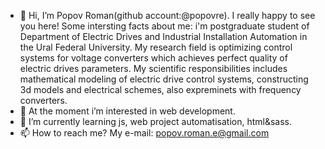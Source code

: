 - 👋 Hi, I’m Popov Roman(github account:@popovre). I really happy to see you here! Some intersting facts about me: i'm postgraduate student of Department of Electric Drives and Industrial Installation Automation in the Ural Federal University. My research field is optimizing control systems for voltage converters which achieves perfect quality of electric drives parameters. My scientific responsibilities includes mathematical modeling of electric drive control systems, constructing 3d models and electrical schemes, also expreminets with frequency converters.
- 👀 At the moment i’m interested in web development. 
- 🌱 I’m currently learning js, web project automatisation, html&sass.
- 📫 How to reach me? My e-mail: popov.roman.e@gmail.com
  
